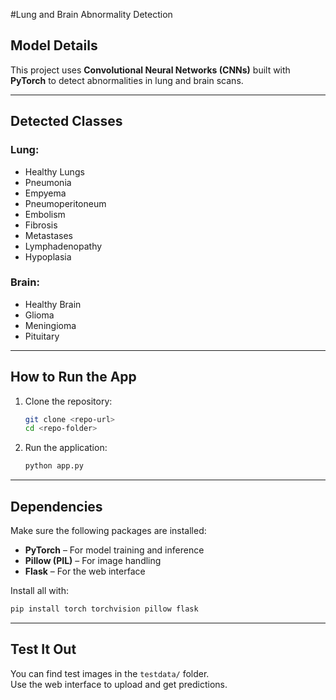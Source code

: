 #Lung and Brain Abnormality Detection

##  Model Details
This project uses **Convolutional Neural Networks (CNNs)** built with **PyTorch** to detect abnormalities in lung and brain scans.

---

## Detected Classes

### Lung:
- Healthy Lungs  
- Pneumonia  
- Empyema  
- Pneumoperitoneum  
- Embolism  
- Fibrosis  
- Metastases  
- Lymphadenopathy  
- Hypoplasia  

###  Brain:
- Healthy Brain  
- Glioma  
- Meningioma  
- Pituitary  

---

##  How to Run the App

1. Clone the repository:
   ```bash
   git clone <repo-url>
   cd <repo-folder>
   ```

2. Run the application:
   ```bash
   python app.py
   ```

---

## Dependencies

Make sure the following packages are installed:

- **PyTorch** – For model training and inference  
- **Pillow (PIL)** – For image handling  
- **Flask** – For the web interface  

Install all with:

```bash
pip install torch torchvision pillow flask
```

---

## Test It Out

You can find test images in the `testdata/` folder.  
Use the web interface to upload and get predictions.
